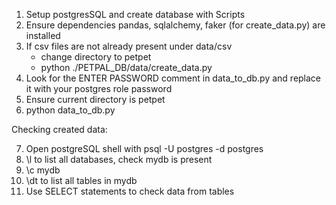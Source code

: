 1. Setup postgresSQL and create database with Scripts
2. Ensure dependencies pandas, sqlalchemy, faker (for create_data.py) are installed
3. If csv files are not already present under data/csv
    - change directory to petpet
    - python ./PETPAL_DB/data/create_data.py
5. Look for the ENTER PASSWORD comment in data_to_db.py and replace it with your postgres role password
6. Ensure current directory is petpet
7. python data_to_db.py

Checking created data:

7. Open postgreSQL shell with psql -U postgres -d postgres
8. \l to list all databases, check mydb is present
9. \c mydb
10. \dt to list all tables in mydb
11. Use SELECT statements to check data from tables 
